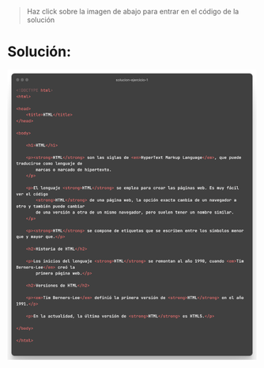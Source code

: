 > Haz click sobre la imagen de abajo para entrar en el código de la solución

# Solución:

[![Solución 1](./solucion-ejercicio-1.png)](https://github.com/ricaardev/HTML-CSS-Curso-practico-avanzado/blob/master/HTML/Conceptos%20basicos%201/Solucion/solucion-ejercicio-1.html)

